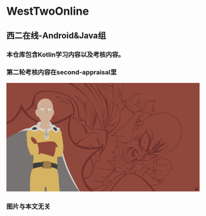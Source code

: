 # WestTwoOnline
## 西二在线-Android&Java组
### 本仓库包含Kotlin学习内容以及考核内容。
### 第二轮考核内容在second-appraisal里
![](pics/673671.png)
### 图片与本文无关

